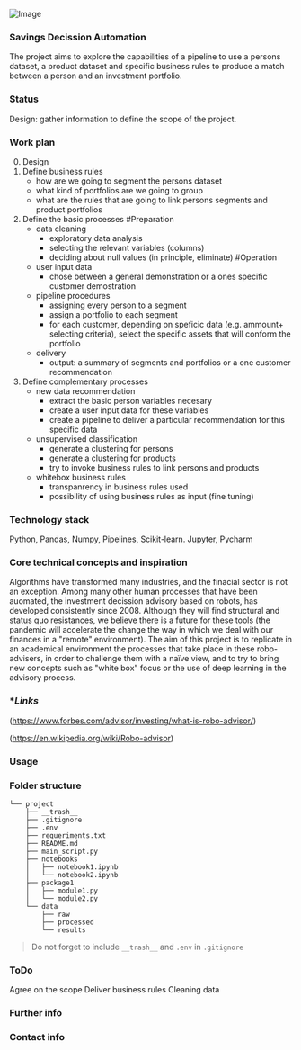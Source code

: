 ![Image](https://content.api.news/v3/images/bin/0909e514b5fc28ed3baf1b70fa7bb773)

### **Savings Decission Automation** 
The project aims to explore the capabilities of a pipeline to use a persons dataset, a product dataset and specific business rules to produce a match between a person and an investment portfolio.

### **Status**
Design: gather information to define the scope of the project.

### **Work plan**
0. Design
1. Define business rules
    - how are we going to segment the persons dataset
    - what kind of portfolios are we going to group
    - what are the rules that are going to link persons segments and product portfolios 
2. Define the basic processes
    #Preparation
    - data cleaning
        - exploratory data analysis
        - selecting the relevant variables (columns)
        - deciding about null values (in principle, eliminate)
    #Operation
    - user input data
        - chose between a general demonstration or a ones specific customer demostration
    - pipeline procedures
        - assigning every person to a segment
        - assign a portfolio to each segment
        - for each customer, depending on speficic data (e.g. ammount+ selecting criteria), select the specific assets that will conform the portfolio
    - delivery
        - output: a summary of segments and portfolios or a one customer recommendation
3. Define complementary processes
    - new data recommendation
        - extract the basic person variables necesary
        - create a user input data for these variables
        - create a pipeline to deliver a particular recommendation for this specific data
     - unsupervised classification
        - generate a clustering for persons
        - generate a clustering for products
        - try to invoke business rules to link persons and products
     - whitebox business rules
        - transpanrency in business rules used
        - possibility of using business rules as input (fine tuning)

### **Technology stack**
Python, Pandas, Numpy, Pipelines, Scikit-learn.
Jupyter, Pycharm

### **Core technical concepts and inspiration**
Algorithms have transformed many industries, and the finacial sector is not an exception. Among many other human processes that have been auomated, the investment decission advisory based on robots, has developed consistently since 2008. 
Although they will find structural and status quo resistances, we believe there is a future for these tools (the pandemic will accelerate the change the way in which we deal with our finances in a "remote" environment).
The aim of this project is to replicate in an academical environment the processes that take place in these robo-advisers, in order to challenge them with a naïve view, and to try to bring new concepts such as "white box" focus or the use of deep learning in the advisory process. 

### **Links*
 (https://www.forbes.com/advisor/investing/what-is-robo-advisor/)
 
 
 (https://en.wikipedia.org/wiki/Robo-advisor)

### **Usage**
 

### **Folder structure**
```
└── project
    ├── __trash__
    ├── .gitignore
    ├── .env
    ├── requeriments.txt
    ├── README.md
    ├── main_script.py
    ├── notebooks
    │   ├── notebook1.ipynb
    │   └── notebook2.ipynb
    ├── package1
    │   ├── module1.py
    │   └── module2.py
    └── data
        ├── raw
        ├── processed
        └── results
```

> Do not forget to include `__trash__` and `.env` in `.gitignore` 

### **ToDo**
Agree on the scope
Deliver business rules
Cleaning data

### **Further info**
 

### **Contact info**
 


